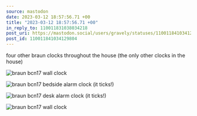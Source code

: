 ```yaml
---
source: mastodon
date: 2023-03-12 18:57:56.71 +00
title: "2023-03-12 18:57:56.71 +00"
in_reply_to: 110011831038034218
post_uri: https://mastodon.social/users/gravely/statuses/110011841034129804
post_id: 110011841034129804
---
```

four other braun clocks throughout the house (the only other clocks in the house)


![braun bcn17 wall clock](/images/110011840106327849.jpeg)

![braun bcn17 bedside alarm clock (it ticks!)](/images/110011840348304904.jpeg)

![braun bcn17 desk alarm clock (it ticks!)](/images/110011840485823515.jpeg)

![braun bcn17 wall clock](/images/110011840752536819.jpeg)

